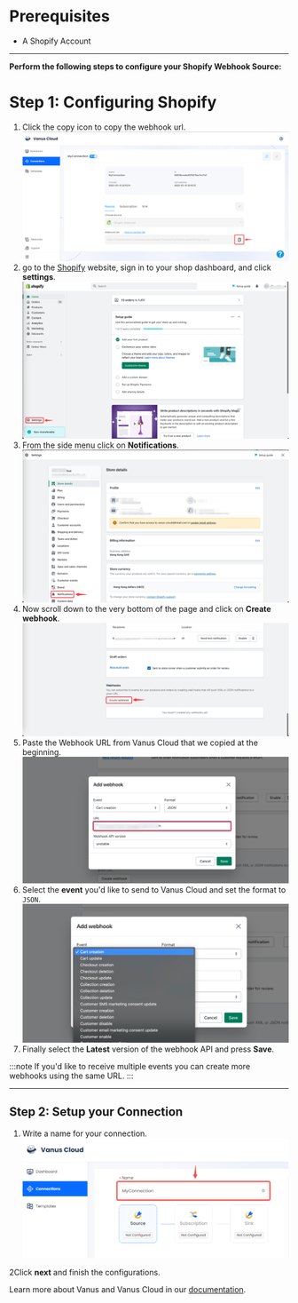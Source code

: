 # Prerequisites

- A Shopify Account

---

**Perform the following steps to configure your Shopify Webhook Source:**

# Step 1: Configuring Shopify

1. Click the copy icon to copy the webhook url.
![](images/copywebhook.png)
2. go to the [Shopify](https://shopify.com) website, sign in to your shop dashboard, and click **settings**.
![](images/img.png)
3. From the side menu click on **Notifications**.
![](images/img_1.png)
4. Now scroll down to the very bottom of the page and click on **Create webhook**.
![](images/img_2.png)
5. Paste the Webhook URL from Vanus Cloud that we copied at the beginning. 
![](images/img_3.png)
6. Select the **event** you'd like to send to Vanus Cloud and set the format to `JSON`.
![](images/img_4.png)
7. Finally select the **Latest** version of the webhook API and press **Save**.

:::note
If you'd like to receive multiple events you can create more webhooks using the same URL.
:::

---

## Step 2: Setup your Connection

1. Write a name for your connection.
   ![img.png](images/1.png)

2Click **next** and finish the configurations.


Learn more about Vanus and Vanus Cloud in our [documentation](https://docs.vanus.ai).

